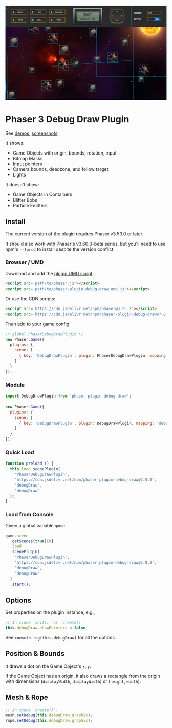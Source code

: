 ![Preview](./preview.png)

Phaser 3 Debug Draw Plugin
==========================

See [demos](https://codepen.io/collection/GomapQ), [screenshots](https://phaser.discourse.group/t/debug-draw-plugin-phaser-3/4480).

It shows:

- Game Objects with origin, bounds, rotation, input
- Bitmap Masks
- Input pointers
- Camera bounds, deadzone, and follow target
- Lights

It doesn't show:

- Game Objects in Containers
- Blitter Bobs
- Particle Emitters

Install
-------

The current version of the plugin requires Phaser v3.53.0 or later.

It should also work with Phaser's v3.60.0-beta series, but you'll need to use npm's `--force` to install despite the version conflict.

### Browser / UMD

Download and add the [plugin UMD script](dist/phaser-plugin-debug-draw.umd.js):

```html
<script src='path/to/phaser.js'></script>
<script src='path/to/phaser-plugin-debug-draw.umd.js'></script>
```

Or use the CDN scripts:

```html
<script src='https://cdn.jsdelivr.net/npm/phaser@3.55.2'></script>
<script src='https://cdn.jsdelivr.net/npm/phaser-plugin-debug-draw@7.0.0'></script>
```

Then add to your game config:

```js
/* global PhaserDebugDrawPlugin */
new Phaser.Game({
  plugins: {
    scene: [
      { key: 'DebugDrawPlugin', plugin: PhaserDebugDrawPlugin, mapping: 'debugDraw' }
    ]
  }
});
```

### Module

```js
import DebugDrawPlugin from 'phaser-plugin-debug-draw';

new Phaser.Game({
  plugins: {
    scene: [
      { key: 'DebugDrawPlugin', plugin: DebugDrawPlugin, mapping: 'debugDraw' }
    ]
  }
});
```

### Quick Load

```js
function preload () {
  this.load.scenePlugin(
    'PhaserDebugDrawPlugin',
    'https://cdn.jsdelivr.net/npm/phaser-plugin-debug-draw@7.0.0',
    'debugDraw',
    'debugDraw'
  );
}
```

### Load from Console

Given a global variable `game`:

```js
game.scene
  .getScenes(true)[0]
  .load
  .scenePlugin(
    'PhaserDebugDrawPlugin',
    'https://cdn.jsdelivr.net/npm/phaser-plugin-debug-draw@7.0.0',
    'debugDraw',
    'debugDraw'
  )
  .start();
```

Options
-------

Set properties on the plugin instance, e.g.,

```js
// In scene `init()` or `create()`:
this.debugDraw.showPointers = false;
```

See `console.log(this.debugDraw)` for all the options.

Position & Bounds
-----------------

It draws a dot on the Game Object's `x`, `y`.

If the Game Object has an origin, it also draws a rectangle from the origin with dimensions (`displayWidth`, `displayWidth`) or (`height`, `width`).

Mesh & Rope
-----------

```js
// In scene `create()`:
mesh.setDebug(this.debugDraw.graphic);
rope.setDebug(this.debugDraw.graphic);
```
